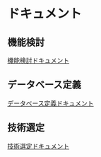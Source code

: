 # ドキュメント

## 機能検討
[機能検討ドキュメント](./functions.md)

## データベース定義
[データベース定義ドキュメント](./er.png)

## 技術選定
[技術選定ドキュメント](./tech.md)